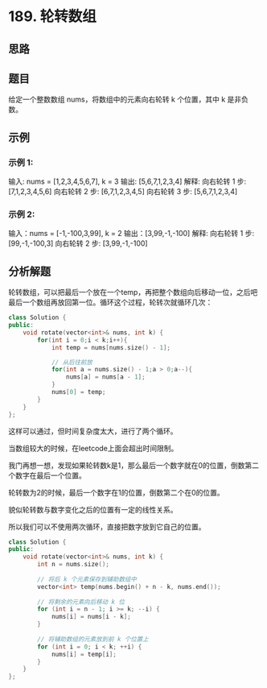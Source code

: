 # 189. 轮转数组

## 思路

## 题目

给定一个整数数组 nums，将数组中的元素向右轮转 k 个位置，其中 k 是非负数。

## 示例

### 示例 1:

输入: nums = [1,2,3,4,5,6,7], k = 3
输出: [5,6,7,1,2,3,4]
解释:
向右轮转 1 步: [7,1,2,3,4,5,6]
向右轮转 2 步: [6,7,1,2,3,4,5]
向右轮转 3 步: [5,6,7,1,2,3,4]

### 示例 2:

输入：nums = [-1,-100,3,99], k = 2
输出：[3,99,-1,-100]
解释: 
向右轮转 1 步: [99,-1,-100,3]
向右轮转 2 步: [3,99,-1,-100]

## 分析解题

轮转数组，可以把最后一个放在一个temp，再把整个数组向后移动一位，之后吧最后一个数组再放回第一位。循环这个过程，轮转次就循环几次：

```cpp
class Solution {
public:
    void rotate(vector<int>& nums, int k) {
        for(int i = 0;i < k;i++){
            int temp = nums[nums.size() - 1];

            // 从后往前放
            for(int a = nums.size() - 1;a > 0;a--){
                nums[a] = nums[a - 1];
            }
            nums[0] = temp;
        }
    }
};
```

这样可以通过，但时间复杂度太大，进行了两个循环。

当数组较大的时候，在leetcode上面会超出时间限制。

我门再想一想，发现如果轮转数k是1，那么最后一个数字就在0的位置，倒数第二个数字在最后一个位置。

轮转数为2的时候，最后一个数字在1的位置，倒数第二个在0的位置。

貌似轮转数与数字变化之后的位置有一定的线性关系。

所以我们可以不使用两次循环，直接把数字放到它自己的位置。

```cpp
class Solution {
public:
    void rotate(vector<int>& nums, int k) {
        int n = nums.size();
        
        // 将后 k 个元素保存到辅助数组中
        vector<int> temp(nums.begin() + n - k, nums.end());
        
        // 将剩余的元素向后移动 k 位
        for (int i = n - 1; i >= k; --i) {
            nums[i] = nums[i - k];
        }
        
        // 将辅助数组的元素放到前 k 个位置上
        for (int i = 0; i < k; ++i) {
            nums[i] = temp[i];
        }
    }
};
```